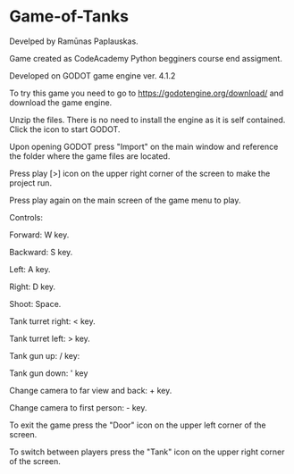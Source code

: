 # Game-of-Tanks

Develped by Ramūnas Paplauskas.

Game created as CodeAcademy Python begginers course end assigment.

Developed on GODOT game engine ver. 4.1.2

To try this game you need to go to https://godotengine.org/download/
and download the game engine. 

Unzip the files. There is no need to install the engine as it is self contained. Click the icon to start GODOT.

Upon opening GODOT press "Import" on the main window and reference the folder where the game files are located.

Press play [>] icon on the upper right corner of the screen to make the project run. 

Press play again on the main screen of the game menu to play.


Controls:

Forward: W key.

Backward: S key.

Left: A key.

Right: D key.

Shoot: Space.

Tank turret right: < key.

Tank turret left: > key.

Tank gun up: / key:

Tank gun down: ' key

Change camera to far view and back: + key.

Change camera to first person: - key.

To exit the game press the "Door" icon on the upper left corner of the screen.

To switch between players press the "Tank" icon on the upper right corner of the screen.
